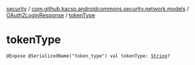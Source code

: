 [security](../../index.md) / [com.github.kacso.androidcommons.security.network.models](../index.md) / [OAuth2LoginResponse](index.md) / [tokenType](./token-type.md)

# tokenType

`@Expose @SerializedName("token_type") val tokenType: `[`String`](https://kotlinlang.org/api/latest/jvm/stdlib/kotlin/-string/index.html)`?`